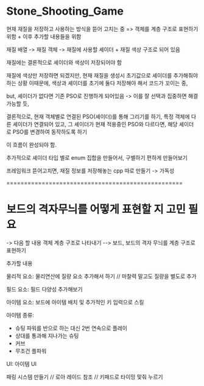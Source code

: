 # Stone_Shooting_Game

현재 재질을 저장하고 사용하는 방식을 뜯어 고치는 중 
=> 객체를 계층 구조로 표현하기 위함 + 이후 추가할 내용들을 위함

재질 배열 -> 재질 객체 -> 재질에 사용할 셰이더 + 재질 색상 구조로 되어 있음

재질에는 결론적으로 셰이더와 색상이 저장되어야 함

재질에 색상만 저장하면 되겠지만, 현재 재질을 생성시 초기값으로 셰이더를 추가해줘야 하는 상황
이때문에, 색상과 셰이더를 초기에 둘다 저장해야 해서 코드가 꼬이는 중,

but, 셰이더가 없다면 기존 PSO로 진행하게 되어있음
-> 이를 잘 선택과 집중하면 해결 가능할 듯,


결론적으로, 현재 객체별로 연결된 PSO(셰이더)를 통해 그리기를 하기, 특정 객체에 다른 셰이더가 연결되어 있고, 
그 셰이더가 현재 적용중인 PSO와 다르다면, 해당 셰이더로 PSO를 변경하여 동작하도록 하기

이 흐름이 완성되야 함.

추가적으로 셰이더 타입 별로 enum 집합을 만들어서, 구별하기 편하게 만들어보기

프레임워크 뜯어고치면, 재질 정보를 저장해놓는 cpp 따로 만들기 -> 가독성

==================================================


# 보드의 격자무늬를 어떻게 표현할 지 고민 필요  
-> 다음 할 내용 객체 계층 구조로 나타내기
--> 보드, 보드의 격자 무늬를 계층 구조로 표현하기

추가할 내용 

물리적 요소:
물리연산에 질량 요소 추가해서 하기 // 마찰력 말고도 질량을 별도로 추가

필드 요소:
필드 다양성 추가해보기

아이템 요소:
보드에 아이템 배치 및
추가적인 키 입력으로 스킬

아이템 종류:
- 슈팅 파워를 반으로 하는 대신 2번 연속으로 플레이
- 상대를 통과해 지나가는 슈팅
- 커브
- 무조건 플파워


UI:
아이템 UI


패링 시스템 만들기 // 로아 레이드 참조 // 키패드로 타이밍 맟줘 누르기



